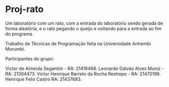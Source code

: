 # Proj-rato
Um laboratório com um rato, com a entrada do laboratório sendo gerada de forma aleatória, e o rato pegando o queijo e voltando para a entrada ao fim do programa.

Trabalho de Técnicas de Programação feita na Universidade Anhembi Morumbi.

Participantes do grupo:

Victor de Almeida Segantim - RA: 21416468.
Leonardo Galvão Alves Muniz - RA: 21394473.
Victor Henrique Barreto da Rocha Restrepo - RA: 21470198.
Henrique Felix Castro RA: 21437683.
